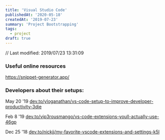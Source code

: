 ```yaml
---
title: 'Visual Studio Code'
publishedAt: '2020-05-18'
createdAt: '2019-07-23'
summary: 'Project Bootstrapping'
tags:
  - project
draft: true
---
```


// Last modified: 2019/07/23 13:31:09

### Useful online resources

<https://snippet-generator.app/>

### Developers about their setups:

May 20 '19
[dev.to/yloganathan/vs-code-setup-to-improve-developer-productivity-3die](https://dev.to/yloganathan/vs-code-setup-to-improve-developer-productivity-3die)

Feb 8 '19
[dev.to/vip3rousmango/vs-code-extensions-youll-actually-use-46gp](https://dev.to/vip3rousmango/vs-code-extensions-youll-actually-use-46gp)

Dec 25 '18
[dev.to/nickjj/my-favorite-vscode-extensions-and-settings-k5l](https://dev.to/nickjj/my-favorite-vscode-extensions-and-settings-k5l)
